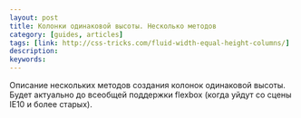 ```yaml
---
layout: post
title: Колонки одинаковой высоты. Несколько методов
category: [guides, articles]
tags: [link: http://css-tricks.com/fluid-width-equal-height-columns/]
description:
keywords:
---
```


<p>Описание нескольких методов создания колонок одинаковой высоты. Будет актуально до всеобщей поддержки flexbox (когда уйдут со сцены IE10 и более старых).</p>
